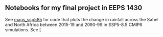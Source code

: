 ## Notebooks for my final project in EEPS 1430
See [maps_ssp585](https://github.com/austinbennysmith/CMIP6/blob/main/EEPS_1430/maps_ssp585.ipynb) for code that plots the change in rainfall across the Sahel and North Africa between 2015-19 and 2090-99 in SSP5-8.5 CMIP6 simulations. See [
